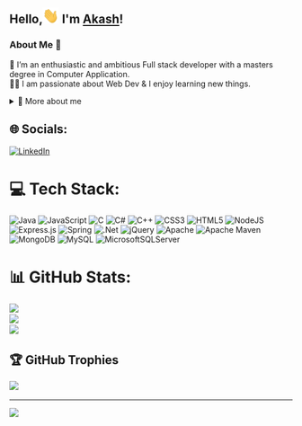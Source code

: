## Hello,<img src="/images/Hi.gif" width="29px"> I'm <a href="#" target="_blank">Akash</a>!

### About Me 🚀

🌱 I’m an enthusiastic and ambitious Full stack developer with a masters degree in Computer Application. </br>
👨‍💻 I am passionate about Web Dev & I enjoy learning new things. </br>

<div>
<details>
  <summary>🧑 More about me</summary>

-   🔭 I’m currently on a journey to build **great** things

-   🌱 I’m currently learning **everything** 🤓

-   🤝 I’m looking for help with **finding projects to contribute to!**

-   💬 Ask me about **web development**

</details>

## 🌐 Socials:

[![LinkedIn](https://img.shields.io/badge/LinkedIn-%230077B5.svg?logo=linkedin&logoColor=white)](https://linkedin.com/in/akashpatra98)

# 💻 Tech Stack:

![Java](https://img.shields.io/badge/java-%23ED8B00.svg?style=for-the-badge&logo=java&logoColor=white) ![JavaScript](https://img.shields.io/badge/javascript-%23323330.svg?style=for-the-badge&logo=javascript&logoColor=%23F7DF1E) ![C](https://img.shields.io/badge/c-%2300599C.svg?style=for-the-badge&logo=c&logoColor=white) ![C#](https://img.shields.io/badge/c%23-%23239120.svg?style=for-the-badge&logo=c-sharp&logoColor=white) ![C++](https://img.shields.io/badge/c++-%2300599C.svg?style=for-the-badge&logo=c%2B%2B&logoColor=white) ![CSS3](https://img.shields.io/badge/css3-%231572B6.svg?style=for-the-badge&logo=css3&logoColor=white) ![HTML5](https://img.shields.io/badge/html5-%23E34F26.svg?style=for-the-badge&logo=html5&logoColor=white) ![NodeJS](https://img.shields.io/badge/node.js-6DA55F?style=for-the-badge&logo=node.js&logoColor=white) ![Express.js](https://img.shields.io/badge/express.js-%23404d59.svg?style=for-the-badge&logo=express&logoColor=%2361DAFB) ![Spring](https://img.shields.io/badge/spring-%236DB33F.svg?style=for-the-badge&logo=spring&logoColor=white) ![.Net](https://img.shields.io/badge/.NET-5C2D91?style=for-the-badge&logo=.net&logoColor=white) ![jQuery](https://img.shields.io/badge/jquery-%230769AD.svg?style=for-the-badge&logo=jquery&logoColor=white) ![Apache](https://img.shields.io/badge/apache-%23D42029.svg?style=for-the-badge&logo=apache&logoColor=white) ![Apache Maven](https://img.shields.io/badge/Apache%20Maven-C71A36?style=for-the-badge&logo=Apache%20Maven&logoColor=white) ![MongoDB](https://img.shields.io/badge/MongoDB-%234ea94b.svg?style=for-the-badge&logo=mongodb&logoColor=white) ![MySQL](https://img.shields.io/badge/mysql-%2300f.svg?style=for-the-badge&logo=mysql&logoColor=white) ![MicrosoftSQLServer](https://img.shields.io/badge/Microsoft%20SQL%20Sever-CC2927?style=for-the-badge&logo=microsoft%20sql%20server&logoColor=white)

# 📊 GitHub Stats:

![](https://github-readme-stats.vercel.app/api?username=akashptr&theme=dark&hide_border=false&include_all_commits=false&count_private=true)<br/>
![](https://github-readme-streak-stats.herokuapp.com/?user=akashptr&theme=dark&hide_border=false)<br/>
![](https://github-readme-stats.vercel.app/api/top-langs/?username=akashptr&theme=dark&hide_border=false&include_all_commits=false&count_private=true&layout=compact)

## 🏆 GitHub Trophies

![](https://github-profile-trophy.vercel.app/?username=akashptr&theme=radical&no-frame=false&no-bg=true&margin-w=4)

---

[![](https://visitcount.itsvg.in/api?id=akashptr&icon=0&color=0)](https://visitcount.itsvg.in)
